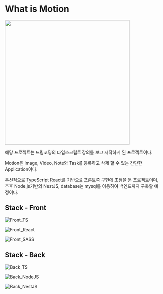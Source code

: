 # What is Motion

<img src="https://user-images.githubusercontent.com/81789440/166085979-94cd1777-c37b-4a68-adad-ea31217b5fbc.png" width="400" height="400"/>

해당 프로젝트는 드림코딩의 타입스크립트 강의를 보고 시작하게 된 프로젝트이다.

Motion은 Image, Video, Note와 Task를 등록하고 삭제 할 수 있는 간단한 Application이다.

우선적으로 TypeScript React를 기반으로 프론트쪽 구현에 초점을 둔 프로젝트이며, 추후 Node.js기반의 NestJS, database는 mysql를 이용하여 백엔드까지 구축할 예정이다.

## Stack - Front

![Front_TS](https://img.shields.io/badge/FRONT-TYPESCRIPT-F7DF1E?style=for-the-badge&logo=typescript)

![Front_React](https://img.shields.io/badge/FRONT-REACT-61DAFB?style=for-the-badge&logo=react)

![Front_SASS](https://img.shields.io/badge/FRONT-SASS-CC6699?style=for-the-badge&logo=Sass)


## Stack - Back

![Back_TS](https://img.shields.io/badge/BACK-TYPESCRIPT-F7DF1E?style=for-the-badge&logo=typescript)

![Back_NodeJS](https://img.shields.io/badge/BACK-NODE.JS-339933?style=for-the-badge&logo=node.js)

![Back_NestJS](https://img.shields.io/badge/BACK-NESTJS-FF0000?style=for-the-badge&logo=nestjs)
